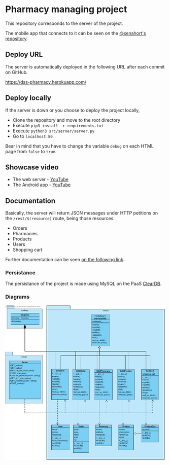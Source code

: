 # Pharmacy managing project

This repository corresponds to the server of the project.

The mobile app that connects to it can be seen on the [@xenahort's repository](https://github.com/xenahort/Aplicacion_Android_maps_receptiva_y_adaptable).

## Deploy URL

The server is automatically deployed in the following URL after each commit on GitHub.

https://dss-pharmacy.herokuapp.com/

## Deploy locally

If the server is down or you choose to deploy the project locally,

* Clone the repository and move to the root directory
* Execute `pip3 install -r requirements.txt`
* Execute `python3 src/server/server.py`
* Go to `localhost:80`

Bear in mind that you have to change the variable `debug` on each HTML page from `false` to `true`.

## Showcase video

* The web server - [YouTube](https://www.youtube.com/watch?v=34ATytwrbNA&t=65s)
* The Android app - [YouTube](https://www.youtube.com/watch?v=LKRbPSl7Czg)

## Documentation

Basically, the server will return JSON messages under HTTP petitions on the `/rest/$(resource)` route, being those resources.

* Orders
* Pharmacies
* Products
* Users
* Shopping cart

Further documentation can be seen [on the following link](doc/).

### Persistance

The persistance of the project is made using MySQL on the PaaS [ClearDB](https://www.cleardb.com/).


### Diagrams

![Class diagram](doc/class-diagram.jpg)
